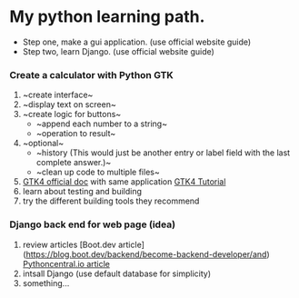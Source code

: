 # My python learning path.
* Step one, make a gui application. (use official website guide)
* Step two, learn Django. (use official website guide)
### Create a calculator with Python GTK
1. ~create interface~
2. ~display text on screen~
3. ~create logic for buttons~
    - ~append each number to a string~
    - ~operation to result~
4. ~optional~
    - ~history (This would just be another entry or label field with the last complete answer.)~
    - ~clean up code to multiple files~
5. [GTK4 official doc](https://docs.gtk.org/gtk4/) with same application [GTK4 Tutorial](https://github.com/Taiko2k/GTK4PythonTutorial)
6. learn about testing and building
7. try the different building tools they recommend

### Django back end for web page (idea)
1. review articles [Boot.dev article] (https://blog.boot.dev/backend/become-backend-developer/and) [Pythoncentral.io article](https://www.pythoncentral.io/how-to-create-a-website-with-python-for-beginners/)
2. intsall Django (use default database for simplicity)
3. something...
